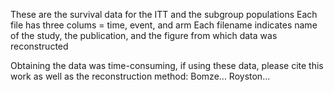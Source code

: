 These are the survival data for the ITT and the subgroup populations
Each file has three colums = time, event, and arm
Each filename indicates name of the study, the publication, and the figure from which data was reconstructed

Obtaining the data was time-consuming, if using these data, please cite this work as well as the reconstruction method:
Bomze...
Royston...
